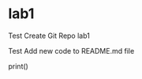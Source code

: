 # lab1
Test Create Git Repo lab1

Test Add new code to README.md file


<?php phpinfo(); ?>

print()
